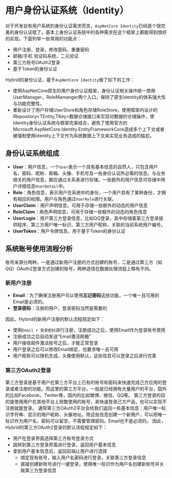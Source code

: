 ﻿# 用户身份认证系统（Identity）

 对于开发自有用户系统的身份认证需求而言，`AspNetCore Identity`已经是个很完美的身份认证框了。基本上身份认证系统中的各种需求在这个框架上都能得到很好的实现。下面列举一些常用的功能点：
 - 用户注册，登录，修改密码，重置密码
 - 邮箱/手机 验证码系统，二元验证
 - 第三方账号OAuth2登录
 - 基于Token的身份认证

Hybrid的身份认证，基于`AspNetCore Identity`做了如下的工作：

- 使用AspNetCore原生的用户身份认证框架，身份认证相关操作统一使用UserManager<TUser>，RoleMamanger<TRole>两个入口，保持了原生Identity的体系强大性与功能完整性。
- 重新设计了用户存储UserStore和角色存储RoleStore，使用框架内设计的IRepository<TEntity,TKey>数据仓储接口来实现对数据的仓储操作，使Identity身份认证系统与框架完美结合，避免了使用官方的Microsoft.AspNetCore.Identity.EntityFrameworkCore造成多个上下文或者被强制使用Identity上下文作为系统数据上下文来实现业务造成的尴尬。

## 身份认证系统组成

- **User**：用户信息，一个`User`表示一个具有基本信息的自然人，只包含用户名、密码、昵称、邮箱、头像、手机号及一些身份认证所必需的信息。与业务相关的用户信息，都应通过关系表进行存储。一些额外的用户信息可存储中用户详细信息`UserDetail`中。
- **Role**：角色信息，表示用户在系统中的身份，一个用户具有了某种身份，才拥有相应的权限。用户与角色通过`UserRole`进行关联。
- **UserClaim**：用户声明信息，可用于存储一些额外的动态的用户信息
- **RoleClaim**：角色声明信息，可用于存储一些额外的动态的角色信息
- **UserLogin**：用户第三方登录信息，比如QQ登录，其中存储着第三方登录提供程序、第三方用户唯一标识、第三方用户昵称、关联的当前系统用户编号。
- **UserToken**：用户令牌信息，用于基于Token的身份认证

## 系统账号使用流程分析

账号来源分两种，一是通过新用户注册的方式创建的账号，二是通过第三方（如QQ）OAuth2登录方式创建的账号，两种途径在数据处理流程上略有不同。

### 新用户注册

- **Email**：为了确保注册用户可以使用**忘记密码**这些功能，一个唯一且可用的Email是必须的。
- **登录密码**：注册的用户，登录密码当然是需要的

因此，Hybrid的新用户注册的默认流程规定如下：
- 使用`Email + 登录密码`进行注册，注册成功之后，使用Email作为登录账号使用
- 注册成功之后自动发送“Email激活邮箱”
- 用户接收邮件激活账号之后，才能正常登录
- 用户登录之后可以修改Email绑定，也要求唯一且可用
- 用户昵称可以随机生成，头像使用默认，这些信息可以登录之后进行完善

### 第三方OAuth2登录

第三方登录是基于用户在第三方平台上已有的账号和密码来快速完成己方应用的登录或者注册的功能。而这里的第三方平台，一般是已经拥有大量用户的平台，国外的比如Facebook，Twitter等，国内的比如微博、微信、QQ等。 第三方登录的目的是使用用户在其他平台上频繁使用的账号，来快速登录己方产品，也可以实现不注册就能登录。
通常第三方OAuth2平台会给我们返回一些基本信息：用户唯一标识字符串、显示的用户昵称、头像地址。用这些信息创建一个新用户，可以把唯一标识作为用户名，密码可以留空，不需要管理密码，Email也不是必须的。
因此，Hybrid的第三方OAuth2登录的默认流程规定如下：
- 用户在登录界面选择第三方账号登录方式
- 跳转到第三方登录界面进行登录，返回用户基本信息
- 拿到用户基本信息后，返回前端让用户进行选择
  - 绑定现有账号，输入用户名密码进行登录，关联第三方登录信息
  - 直接创建新账号进行一键登录，使用唯一标识作为用户名创建新账号并关联第三方登录信息
